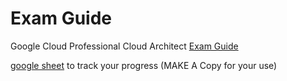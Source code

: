 # Exam Guide
Google Cloud Professional Cloud Architect [Exam Guide](https://services.google.com/fh/files/misc/professional_cloud_architect_exam_guide_english.pdf) 

[google sheet](https://docs.google.com/spreadsheets/d/1aO-ETdX8ppKcnf7SH76AMA_zvG2HVg63iC-fRA1Ywm8/edit?usp=sharing) to track your progress (MAKE A Copy for your use)

